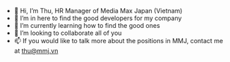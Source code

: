 - 👋 Hi, I’m Thu, HR Manager of Media Max Japan (Vietnam)
- 👀 I’m in here to find the good developers for my company
- 🌱 I’m currently learning how to find the good ones
- 💞️ I’m looking to collaborate all of you
- 📫 If you would like to talk more about the positions in MMJ, contact me at thu@mmj.vn

<!---
thuhnguyen/thuhnguyen is a ✨ special ✨ repository because its `README.md` (this file) appears on your GitHub profile.
You can click the Preview link to take a look at your changes.
--->
